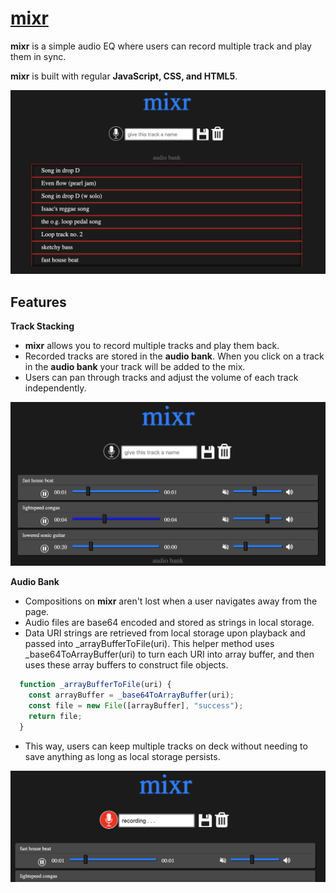 # [mixr](https://campbelloleson.github.io/mixr-live/)

**mixr** is a simple audio EQ where users can record multiple track and play them in sync.

**mixr** is built with regular **JavaScript, CSS, and HTML5**.

![Home Page](./screenshots/home.png)

## Features

   **Track Stacking**
   
- **mixr** allows you to record multiple tracks and play them back. 
- Recorded tracks are stored in the **audio bank**. When you click on a track in the **audio bank** your track will be added to the mix.
- Users can pan through tracks and adjust the volume of each track independently.

![Mix](./screenshots/mix.png)

   **Audio Bank**
   
- Compositions on **mixr** aren't lost when a user navigates away from the page. 
- Audio files are base64 encoded and stored as strings in local storage.
- Data URI strings are retrieved from local storage upon playback and passed into _arrayBufferToFile(uri).
This helper method uses _base64ToArrayBuffer(uri) to turn each URI into array buffer, and then uses these array buffers to construct file objects.
``` javascript
  function _arrayBufferToFile(uri) {
    const arrayBuffer = _base64ToArrayBuffer(uri);
    const file = new File([arrayBuffer], "success");
    return file;
  }
```
- This way, users can keep multiple tracks on deck without needing to save anything as long as local storage persists. 

![Mix](./screenshots/record.png)
